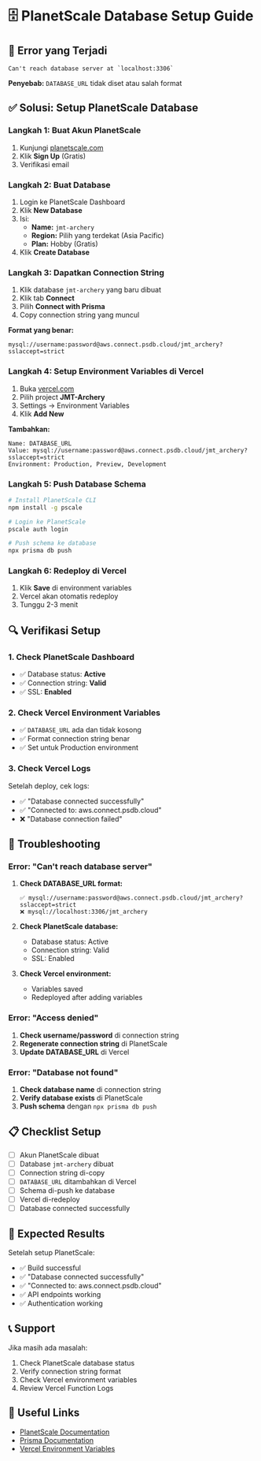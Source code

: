 # 🗄️ PlanetScale Database Setup Guide

## 🚨 Error yang Terjadi
```
Can't reach database server at `localhost:3306`
```

**Penyebab:** `DATABASE_URL` tidak diset atau salah format

## ✅ Solusi: Setup PlanetScale Database

### Langkah 1: Buat Akun PlanetScale
1. Kunjungi [planetscale.com](https://planetscale.com)
2. Klik **Sign Up** (Gratis)
3. Verifikasi email

### Langkah 2: Buat Database
1. Login ke PlanetScale Dashboard
2. Klik **New Database**
3. Isi:
   - **Name:** `jmt-archery`
   - **Region:** Pilih yang terdekat (Asia Pacific)
   - **Plan:** Hobby (Gratis)
4. Klik **Create Database**

### Langkah 3: Dapatkan Connection String
1. Klik database `jmt-archery` yang baru dibuat
2. Klik tab **Connect**
3. Pilih **Connect with Prisma**
4. Copy connection string yang muncul

**Format yang benar:**
```
mysql://username:password@aws.connect.psdb.cloud/jmt_archery?sslaccept=strict
```

### Langkah 4: Setup Environment Variables di Vercel
1. Buka [vercel.com](https://vercel.com)
2. Pilih project **JMT-Archery**
3. Settings → Environment Variables
4. Klik **Add New**

**Tambahkan:**
```
Name: DATABASE_URL
Value: mysql://username:password@aws.connect.psdb.cloud/jmt_archery?sslaccept=strict
Environment: Production, Preview, Development
```

### Langkah 5: Push Database Schema
```bash
# Install PlanetScale CLI
npm install -g pscale

# Login ke PlanetScale
pscale auth login

# Push schema ke database
npx prisma db push
```

### Langkah 6: Redeploy di Vercel
1. Klik **Save** di environment variables
2. Vercel akan otomatis redeploy
3. Tunggu 2-3 menit

## 🔍 Verifikasi Setup

### 1. Check PlanetScale Dashboard
- ✅ Database status: **Active**
- ✅ Connection string: **Valid**
- ✅ SSL: **Enabled**

### 2. Check Vercel Environment Variables
- ✅ `DATABASE_URL` ada dan tidak kosong
- ✅ Format connection string benar
- ✅ Set untuk Production environment

### 3. Check Vercel Logs
Setelah deploy, cek logs:
- ✅ "Database connected successfully"
- ✅ "Connected to: aws.connect.psdb.cloud"
- ❌ "Database connection failed"

## 🚨 Troubleshooting

### Error: "Can't reach database server"
1. **Check DATABASE_URL format:**
   ```
   ✅ mysql://username:password@aws.connect.psdb.cloud/jmt_archery?sslaccept=strict
   ❌ mysql://localhost:3306/jmt_archery
   ```

2. **Check PlanetScale database:**
   - Database status: Active
   - Connection string: Valid
   - SSL: Enabled

3. **Check Vercel environment:**
   - Variables saved
   - Redeployed after adding variables

### Error: "Access denied"
1. **Check username/password** di connection string
2. **Regenerate connection string** di PlanetScale
3. **Update DATABASE_URL** di Vercel

### Error: "Database not found"
1. **Check database name** di connection string
2. **Verify database exists** di PlanetScale
3. **Push schema** dengan `npx prisma db push`

## 📋 Checklist Setup

- [ ] Akun PlanetScale dibuat
- [ ] Database `jmt-archery` dibuat
- [ ] Connection string di-copy
- [ ] `DATABASE_URL` ditambahkan di Vercel
- [ ] Schema di-push ke database
- [ ] Vercel di-redeploy
- [ ] Database connected successfully

## 🎯 Expected Results

Setelah setup PlanetScale:
- ✅ Build successful
- ✅ "Database connected successfully"
- ✅ "Connected to: aws.connect.psdb.cloud"
- ✅ API endpoints working
- ✅ Authentication working

## 📞 Support

Jika masih ada masalah:
1. Check PlanetScale database status
2. Verify connection string format
3. Check Vercel environment variables
4. Review Vercel Function Logs

## 🔗 Useful Links

- [PlanetScale Documentation](https://planetscale.com/docs)
- [Prisma Documentation](https://www.prisma.io/docs)
- [Vercel Environment Variables](https://vercel.com/docs/projects/environment-variables) 